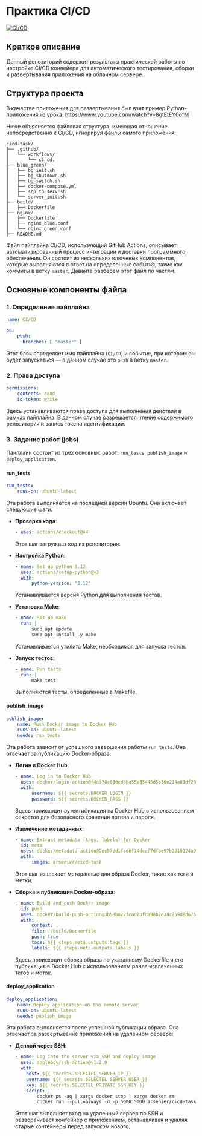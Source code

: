 # Практика CI/CD

[![CI/CD](https://github.com/arsenier/cicd-task/actions/workflows/ci_cd.yml/badge.svg)](https://github.com/arsenier/cicd-task/actions/workflows/ci_cd.yml)

## Краткое описание

Данный репозиторий содержит результаты практической работы по настройке CI/CD конвейера для автоматического тестирования, сборки и развертывания приложения на облачном сервере.

## Структура проекта

В качестве приложения для развертывания был взят пример Python-приложения из урока: https://www.youtube.com/watch?v=8gtEtEY0ofM

Ниже объясняется файловая структура, имеющая отношение непосредственно к CI/CD, игнорируя файлы самого приложения:

```
cicd-task/
├── .github/
│   └── workflows/
│       └── ci_cd.
├── blue_green/
│   ├── bg_init.sh
│   ├── bg_shutdown.sh
│   ├── bg_switch.sh
│   ├── docker-compose.yml
│   ├── scp_to_serv.sh
│   └── server_init.sh
├── build/
│   ├── Dockerfile
├── nginx/
│   ├── Dockerfile
│   ├── nginx_blue.conf
│   └── nginx_green.conf
├── README.md
```

Файл пайплайна CI/CD, использующий GitHub Actions, описывает автоматизированный процесс интеграции и доставки программного обеспечения. Он состоит из нескольких ключевых компонентов, которые выполняются в ответ на определенные события, такие как коммиты в ветку `master`. Давайте разберем этот файл по частям.

## Основные компоненты файла

### 1. Определение пайплайна

```yaml
name: CI/CD

on:
    push:
      branches: [ "master" ]
```
Этот блок определяет имя пайплайна (`CI/CD`) и событие, при котором он будет запускаться — в данном случае это `push` в ветку `master`.

### 2. Права доступа

```yaml
permissions:
    contents: read
    id-token: write
```
Здесь устанавливаются права доступа для выполнения действий в рамках пайплайна. В данном случае разрешается чтение содержимого репозитория и запись токена идентификации.

### 3. Задание работ (jobs)

Пайплайн состоит из трех основных работ: `run_tests`, `publish_image` и `deploy_application`.

#### **run_tests**

```yaml
run_tests:
    runs-on: ubuntu-latest
```
Эта работа выполняется на последней версии Ubuntu. Она включает следующие шаги:

- **Проверка кода**:
  ```yaml
  - uses: actions/checkout@v4
  ```
  Этот шаг загружает код из репозитория.

- **Настройка Python**:
  ```yaml
  - name: Set up python 3.12
    uses: actions/setup-python@v3
    with:
        python-version: "3.12"
  ```
  Устанавливается версия Python для выполнения тестов.

- **Установка Make**:
  ```yaml
  - name: Set up make
    run: |
        sudo apt update
        sudo apt install -y make
  ```
  Устанавливается утилита Make, необходимая для запуска тестов.

- **Запуск тестов**:
  ```yaml
  - name: Run tests
    run: |
        make test
  ```
  Выполняются тесты, определенные в Makefile.

#### **publish_image**

```yaml
publish_image:
    name: Push Docker image to Docker Hub
    runs-on: ubuntu-latest
    needs: run_tests
```
Эта работа зависит от успешного завершения работы `run_tests`. Она отвечает за публикацию Docker-образа:

- **Логин в Docker Hub**:
  ```yaml
  - name: Log in to Docker Hub
    uses: docker/login-action@f4ef78c080cd8ba55a85445d5b36e214a81df20a
    with:
        username: ${{ secrets.DOCKER_LOGIN }}
        password: ${{ secrets.DOCKER_PASS }}
  ```
  Здесь происходит аутентификация на Docker Hub с использованием секретов для безопасного хранения логина и пароля.

- **Извлечение метаданных**:
  ```yaml
  - name: Extract metadata (tags, labels) for Docker
    id: meta
    uses: docker/metadata-action@9ec57ed1fcdbf14dcef7dfbe97b2010124a938b7
    with:
        images: arsenier/cicd-task
  ```
  Этот шаг извлекает метаданные для образа Docker, такие как теги и метки.

- **Сборка и публикация Docker-образа**:
  ```yaml
  - name: Build and push Docker image
    id: push
    uses: docker/build-push-action@3b5e8027fcad23fda98b2e3ac259d8d67585f671
    with:
        context: .
        file: ./build/Dockerfile
        push: true
        tags: ${{ steps.meta.outputs.tags }}
        labels: ${{ steps.meta.outputs.labels }}
  ```
  Здесь происходит сборка образа по указанному Dockerfile и его публикация в Docker Hub с использованием ранее извлеченных тегов и меток.

#### **deploy_application**

```yaml
deploy_application:
    name: Deploy application on the remote server
    runs-on: ubuntu-latest
    needs: publish_image
```
Эта работа выполняется после успешной публикации образа. Она отвечает за развертывание приложения на удаленном сервере:

- **Деплой через SSH**:
  ```yaml
  - name: Log into the server via SSH and deploy image
    uses: appleboy/ssh-action@v1.2.0
    with:
      host: ${{ secrets.SELECTEL_SERVER_IP }}
      username: ${{ secrets.SELECTEL_SERVER_USER }}
      key: ${{ secrets.SELECTEL_PRIVATE_SSH_KEY }}
      script: |
          docker ps -aq | xargs docker stop | xargs docker rm
          docker run --pull=always -d -p 5000:5000 arsenier/cicd-task:master
  ```
  Этот шаг выполняет вход на удаленный сервер по SSH и разворачивает контейнер с приложением, останавливая и удаляя старые контейнеры перед запуском нового.

<!-- ## Заключение

Данный файл пайплайна CI/CD демонстрирует автоматизацию процессов тестирования, сборки и развертывания приложения с использованием GitHub Actions. Он позволяет разработчикам быстро интегрировать изменения и обеспечивать надежное развертывание обновлений на продакшн-сервере.

Citations:
[1] https://graphite.dev/guides/introduction-to-github-actions-for-ci-cd-pipelines
[2] https://900913.ru/tldr/common/
[3] https://dev.to/snehalkadwe/a-guide-to-cicd-pipelines-using-github-action-5doj
[4] https://github.blog/enterprise-software/ci-cd/build-ci-cd-pipeline-github-actions-four-steps/
[5] https://www.youtube.com/watch?v=ciqWMIf7Pz0 -->
